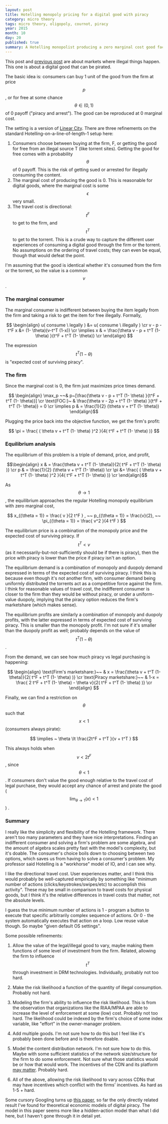 ```yaml
---
layout: post
title: Hotelling monopoly pricing for a digital good with piracy
category: micro theory
tags: micro theory, oligopoly, cournot, piracy
year: 2015
month: 10
day: 20
published: true
summary: A Hotelling monopolist producing a zero marginal cost good faces competition from a zero-price supply of the good ("piracy"). The zero-price supply is associated with a risk of no payoff for the consumer ("arrest"). 
---
```


This post and [previous post](https://akhilrao.github.io/micro%20theory/2015/10/19/illegal-good-supply-passthrough/) are about markets where illegal things happen. This one is about a digital good that can be pirated.

The basic idea is: consumers can buy 1 unit of the good from the firm at price $$p$$, or for free at some chance $$ \theta \in (0,1) $$ of 0 payoff ("piracy and arrest"). The good can be reproduced at 0 marginal cost.

The setting is a version of [Linear City](http://akhilrao.github.io/micro%20theory/2015/09/28/hotelling-triangle-city/). There are three refinements on the standard Hotelling-on-a-line-of-length-1 setup here:

1. Consumers choose between buying at the firm, F, or getting the good for free from an illegal source T (like torrent sites). Getting the good for free comes with a probability $$ \theta $$ of 0 payoff. This is the risk of getting sued or arrested for illegally consuming the content.
2. The marginal cost of producing the good is 0. This is reasonable for digital goods, where the marginal cost is some $$\epsilon$$ very small.
3. The travel cost is directional: $$t^F$$ to get to the firm, and $$t^T$$ to get to the torrent. This is a crude way to capture the different user experiences of consuming a digital good through the firm or the torrent. No assumptions on the ordering of travel costs; they can even be equal, though that would defeat the point.

I'm assuming that the good is identical whether it's consumed from the firm or the torrent, so the value is a common $$v$$. 

### The marginal consumer

The marginal consumer is indifferent between buying the item legally from the firm and taking a risk to get the item for free illegally. Formally,

$$ \begin{align}
u( consume \ legally ) &= u( consume \ illegally ) \cr
v - p - t^F x &= (1- \theta)(v-t^T (1-x)) \cr
\implies x & = \frac{\theta v - p + t^T (1- \theta) }{t^F + t^T (1- \theta)} \cr
\end{align} $$

The expression $$ t^T (1 - \theta) $$ is "expected cost of surviving piracy". 

### The firm

Since the marginal cost is 0, the firm just maximizes price times demand.

$$ \begin{align}
\max_p ~~& p~[\frac{\theta v - p + t^T (1- \theta) }{t^F + t^T (1- \theta)}]  \cr
\text{FOC:}~ & \frac{\theta v - 2p + t^T (1- \theta) }{t^F + t^T (1- \theta)} = 0 \cr
\implies p & = \frac{1}{2} (\theta v + t^T (1- \theta))
\end{align}$$

Plugging the price back into the objective function, we get the firm's profit:

$$ \pi = \frac{ ( \theta v + t^T (1- \theta) )^2 }{4( t^F + t^T (1- \theta) )} $$

### Equilibrium analysis

The equilibrium of this problem is a triple of demand, price, and profit,

$$\begin{align}
x & = \frac{\theta v + t^T (1- \theta)}{2( t^F + t^T (1- \theta) )} \cr
p & = \frac{1}{2} (\theta v + t^T (1- \theta)) \cr
\pi &= \frac{ ( \theta v + t^T (1- \theta) )^2 }{4( t^F + t^T (1- \theta) )} \cr
\end{align}$$

As $$ \theta \to 1 $$, the equilibrium approaches the regular Hotelling monopoly equilibrium with zero marginal cost,

$$ x_{(\theta = 1)} = \frac{ v }{2 t^F  } , ~~ p_{(\theta = 1)} = \frac{v}{2}, ~~ \pi_{(\theta = 1)} = \frac{ v^2 }{4 t^F } $$

The equilibrium price is a combination of the monopoly price and the expected cost of surviving piracy. If $$ t^T \lt v $$ (as it necessarily-but-not-sufficiently should be if there is piracy), then the price with piracy is lower than the price if piracy isn't an option. 

The equilibrium demand is a combination of monopoly and duopoly demand expressed in terms of the expected cost of surviving piracy. I think this is because even though it's not another firm, with consumer demand being uniformly distributed the torrents act as a competitive force against the firm. I think for reasonable values of travel cost, the indifferent consumer is closer to the firm than they would be without piracy, or under a uniform-value duopoly, implying that the piracy option reduces the firm's marketshare (which makes sense).

The equilibrium profits are similarly a combination of monopoly and duopoly profits, with the latter expressed in terms of expected cost of surviving piracy. This is smaller than the monopoly profit. I'm not sure if it's smaller than the duopoly profit as well; probably depends on the value of $$ t^T (1- \theta) $$.

From the demand, we can see how much piracy vs legal purchasing is happening:

$$ \begin{align}
\text{Firm's marketshare:}~~ & x  = \frac{\theta v + t^T (1- \theta)}{2( t^F + t^T (1- \theta) )} \cr
\text{Piracy marketshare:}~~ & 1-x  = \frac{ 2 t^F + t^T (1- \theta) - \theta v}{2( t^F + t^T (1- \theta) )} \cr
\end{align} $$



Finally, we can find a restriction on $$ \theta $$ such that $$ x \lt 1 $$ (consumers always pirate):

$$ \implies ~ \theta \lt \frac{2t^F + t^T }{v + t^T } $$

This always holds when $$ v \lt 2t^F $$, since $$ \theta \lt 1 $$. If consumers don't value the good enough relative to the travel cost of legal purchase, they would accept any chance of arrest and pirate the good ($$ \lim_{\theta \to 1} (x) \lt 1 $$ ) .

### Summary

I really like the simplicity and flexibility of the Hotelling framework. There aren't too many parameters and they have nice interpretations. Finding an indifferent consumer and solving a firm's problem are some algebra, and the amount of algebra scales pretty fast with the model's complexity, but it's doable. The consumer's choice boils down to choosing between two options, which saves us from having to solve a consumer's problem. My professor said Hotelling is a "workhorse" model of IO, and I can see why.

I like the directional travel cost. User experiences matter, and I think this would probably be well-captured empirically by something like "minimum number of actions (clicks/keystrokes/swipes/etc) to accomplish this activity". These may be small in comparison to travel costs for physical goods, but I think it's the relative differences in travel costs that matter, not the absolute levels.

I guess the true minimum number of actions is 1 - program a button to execute that specific arbitrarily complex sequence of actions. Or 0 - the system automatically executes that action on a loop. Low reuse value though. So maybe "given default OS settings".

Some possible refinements:

1. Allow the value of the legal/illegal good to vary, maybe making them functions of some level of investment from the firm. Related, allowing the firm to influence $$t^T $$ through investment in DRM technologies. Individually, probably not too hard.

2. Make the risk likelihood a function of the quantity of illegal consumption. Probably not hard.

3. Modeling the firm's ability to influence the risk likelihood. This is from the observation that organizations like the RIAA/MPAA are able to increase the level of enforcement at some (low) cost. Probably not too hard. The likelihood could be indexed by the firm's choice of some index variable, like "effort" in the owner-manager problem.

4. Add multiple goods. I'm not sure how to do this but I feel like it's probably been done before and is therefore doable.

5. Model the content distribution network. I'm not sure how to do this. Maybe with some sufficient statistics of the network size/structure for the firm to do some enforcement. Not sure what those statistics would be or how that would work. The incentives of the CDN and its platform [may matter](https://gigaom.com/2011/02/18/pirate-economics-101-who%E2%80%99s-making-money-from-torrents/). Probably hard.

6. All of the above, allowing the risk likelihood to vary across CDNs that may have incentives which conflict with the firms' incentives. As hard as 1-5 + hard.

Some cursory Googling turns up [this paper](http://archive.nyu.edu/bitstream/2451/27797/2/CeDER-PP-2004-02.pdf), so far the only directly related result I've found for theoretical economic models of digital piracy. The model in this paper seems more like a hidden-action model than what I did here, but I haven't gone through it in detail yet.